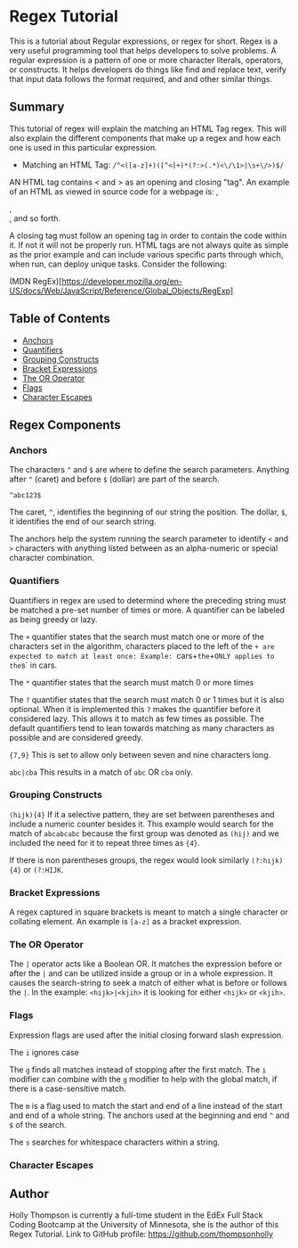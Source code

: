 # Regex Tutorial

This is a tutorial about Regular expressions, or regex for short. Regex is a very useful programming tool that helps developers to solve problems. A regular expression is a pattern of one or more character literals, operators, or constructs. It helps developers do things like find and replace text, verify that input data follows the format required, and and other similar things.

## Summary

This tutorial of regex will explain the matching an HTML Tag regex. This will also explain the different components that make up a regex and how each one is used in this particular expression.

* Matching an HTML Tag: `/^<([a-z]+)([^<]+)*(?:>(.*)<\/\1>|\s+\/>)$/`

AN HTML tag contains < and > as an opening and closing "tag". An example of an HTML as viewed in source code for a webpage is: <HTML>, <main>, <div>, and so forth.

A closing tag must follow an opening tag in order to contain the code within it. If not it will not be properly run. HTML tags are not always quite as simple as the prior example and can include various specific parts through which, when run, can deploy unique tasks. Consider the following:

(MDN RegEx)[https://developer.mozilla.org/en-US/docs/Web/JavaScript/Reference/Global_Objects/RegExp]



## Table of Contents

- [Anchors](#anchors)
- [Quantifiers](#quantifiers)
- [Grouping Constructs](#grouping-constructs)
- [Bracket Expressions](#bracket-expressions)
- [The OR Operator](#the-or-operator)
- [Flags](#flags)
- [Character Escapes](#character-escapes)

## Regex Components

### Anchors
The characters `^` and `$` are where to define the search parameters. Anything after `^` (caret) and before `$` (dollar) are part of the search. 

`^abc123$`

The caret, `^`, identifies the beginning of our string the position. The dollar, `$`, it identifies the end of our search string.

The anchors help the system running the search parameter to identify `<` and `>` characters with anything listed between as an alpha-numeric or special character combination.


### Quantifiers
Quantifiers in regex are used to determind where the preceding string must be matched a pre-set number of times or more. A quantifier can be labeled as being greedy or lazy.

The `+` quantifier states that the search must match one or more of the characters set in the algorithm, characters placed to the left of the `+ are expected to match at least once:
Example: `cars+` the `+` ONLY applies to the `s` in cars. 

The `*` quantifier states that the search must match 0 or more times

The `?` quantifier states that the search must match 0 or 1 times but it is also optional.
When it is implemented this `?` makes the quantifier before it considered lazy. This allows it to match as few times as possible. The default quantifiers tend to lean towards matching as many characters as possible and are considered greedy.


`{7,9}` This is set to allow only between seven and nine characters long.


`abc|cba` This results in a match of `abc` OR `cba` only.

### Grouping Constructs
`(hijk){4}` If it a selective pattern, they are set between parentheses and include a numeric counter besides it. This example would search for the match of `abcabcabc` because the first group was denoted as `(hij)` and we included the need for it to repeat three times as `{4}`.

If there is non parentheses groups, the regex would look similarly `(?:hijk){4}` or `(?:HIJK`.

### Bracket Expressions
A regex captured in square brackets is meant to match a single character or collating element.  An example is `[a-z]` as a bracket expression.

### The OR Operator
The `|` operator acts like a Boolean OR. It matches the expression before or after the `|` and can be utilized inside a group or in  a whole expression. It causes the search-string to seek a match of either what is before or follows the `|`. 
In the example: `<hijk>|<kjih>` it is looking for either `<hijk>` or `<kjih>`.

### Flags
Expression flags are used after the initial closing forward slash expression.

The `i` ignores case

The `g` finds all matches instead of stopping after the first match.  The `i` modifier can combine with the `g` modifier to help with the global match, if there is a case-sensitive match. 

The `m` is a flag used to match the start and end of a line instead of the start and end of a whole string. The anchors used at the beginning and end `^` and `$` of the search.

The `s` searches for whitespace characters within a string.

### Character Escapes

## Author

Holly Thompson is currently a full-time student in the EdEx Full Stack Coding Bootcamp at the University of Minnesota, she is the author of this Regex Tutorial. Link to GitHub profile: https://github.com/thompsonholly

